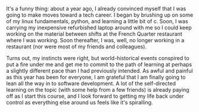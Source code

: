 It's a funny thing: about a year ago, I already convinced myself that I was going to make moves toward a tech career. I began by brushing up on some of my linux fundamentals, python, and learning a little bit of c. Soon, I was carrying my inexpensive refurbished laptop around with me so I could keep working on the material between shifts at the French Quarter restaurant where I was working. Soon thereafter, I was, well, no longer working in a restaurant (nor were most of my friends and colleagues).
<!--more-->

Turns out, my instincts were right, but world-historical events conspired to put a fire under me and get me to commit to the path of learning at perhaps a slightly different pace than I had previously intended. As awful and painful as this year has been for everyone, I am grateful that I am finally going to lean all the way in to software development. A lot of the self-directed learning on the topic (with some help from a few friends) is already paying off as I start this course, and I look forward to getting my life back under control as everything else around us feels like it's spiralling.
